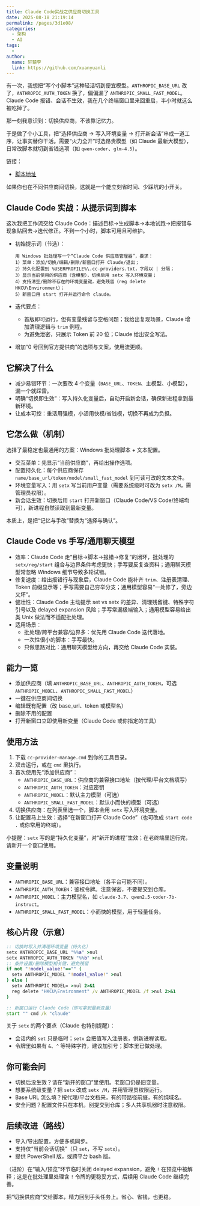 ```yaml
---
title: Claude Code实战之供应商切换工具
date: 2025-08-18 21:19:14
permalink: /pages/3d1e08/
categories:
  - 架构
  - AI
tags:
  - 
author: 
  name: 轩辕李
  link: https://github.com/xuanyuanli
---
```

有一次，我想把“写个小脚本”这种轻活切到便宜模型。`ANTHROPIC_BASE_URL` 改了，`ANTHROPIC_AUTH_TOKEN` 换了，偏偏漏了 `ANTHROPIC_SMALL_FAST_MODEL`。Claude Code 报错、会话不生效，我在几个终端窗口里来回重启，半小时就这么被吃掉了。

那一刻我意识到：切换供应商，不该靠记忆力。

于是做了个小工具，把“选择供应商 → 写入环境变量 → 打开新会话”串成一道工序，让事实替你干活。需要“火力全开”时选昂贵模型（如 Claude 最新大模型），日常改脚本就切到省钱选项（如 `qwen-coder`、`glm-4.5`）。

<!-- more -->

链接：
- [脚本地址](https://github.com/xuanyuanli/blog/blob/main/docs/.vuepress/public/scripts/cc-provider-manage.cmd)

如果你也在不同供应商间切换，这就是一个能立刻省时间、少踩坑的小开关。

## Claude Code 实战：从提示词到脚本

这次我把工作流交给 Claude Code：描述目标→生成脚本→本地试跑→把报错与现象贴回去→迭代修正。不到一个小时，脚本可用且可维护。

- 初始提示词（节选）：
  ```text
  用 Windows 批处理写一个“Claude Code 供应商管理器”，要求：
  1）菜单：添加/切换/编辑/删除/新窗口打开 Claude/退出；
  2）持久化配置到 %USERPROFILE%\.cc-providers.txt，字段以 | 分隔；
  3）显示当前使用的供应商（含模型），切换后用 setx 写入环境变量；
  4）支持清空/删除不存在的环境变量键，避免残留（reg delete HKCU\Environment）；
  5）新窗口用 start 打开并运行命令 claude。
  ```

- 迭代要点：
  - 首版即可运行，但有变量残留与空格问题；我给出复现场景，Claude 增加清理逻辑与 `trim` 例程。
  - 为避免泄密，只展示 Token 前 20 位；Claude 给出安全写法。
- 增加“0 号回到官方提供商”的选项与文案，使用流更顺。

## 它解决了什么

- 减少易错环节：一次要改 4 个变量（`BASE_URL`、`TOKEN`、主模型、小模型），漏一个就踩雷。
- 明确“切换即生效”：写入持久化变量后，自动开启新会话，确保新进程拿到最新环境。
- 让成本可控：重活用强模，小活用快模/省钱模，切换不再成为负担。

## 它怎么做（机制）

选择了最稳定也最通用的方案：Windows 批处理脚本 + 文本配置。

- 交互菜单：先显示“当前供应商”，再给出操作选项。
- 配置持久化：每个供应商保存 `name/base_url/token/model/small_fast_model` 到可读可改的文本文件。
- 环境变量写入：用 `setx` 写当前用户变量（需要系统级时可改为 `setx /M`，需管理员权限）。
- 新会话生效：切换后用 `start` 打开新窗口（Claude Code/VS Code/终端均可），新进程自然读取到最新变量。

本质上，是把“记忆与手改”替换为“选择与确认”。

## Claude Code vs 手写/通用聊天模型

- 效率：Claude Code 走“目标→脚本→报错→修复”的闭环，批处理的 `setx/reg/start` 组合与边界条件考虑更快；手写要反复查资料；通用聊天模型常忽略 Windows 细节导致多轮试错。
- 修复速度：给出报错行与现象后，Claude Code 能补齐 `trim`、注册表清理、Token 前缀显示等；手写需要自己穷举分支；通用模型容易“一处修了，旁边又坏”。
- 健壮性：Claude Code 主动提示 set vs setx 的差异、清理残留键、特殊字符引号以及 delayed expansion 风险；手写常漏极端输入；通用模型容易给出类 Unix 做法而不适配批处理。
- 适用场景：
  - 批处理/跨平台兼容/边界多：优先用 Claude Code 迭代落地。
  - 一次性很小的脚本：手写最快。
  - 只做思路对比：通用聊天模型给方向，再交给 Claude Code 实装。

## 能力一览

- 添加供应商（填 `ANTHROPIC_BASE_URL`、`ANTHROPIC_AUTH_TOKEN`，可选 `ANTHROPIC_MODEL`、`ANTHROPIC_SMALL_FAST_MODEL`）
- 一键在供应商间切换
- 编辑既有配置（改 base_url、token 或模型名）
- 删除不用的配置
- 打开新窗口立即使用新变量（Claude Code 或你指定的工具）

## 使用方法

1. 下载 `cc-provider-manage.cmd` 到你的工具目录。
2. 双击运行，或在 `cmd` 里执行。
3. 首次使用先“添加供应商”：
   - `ANTHROPIC_BASE_URL`：供应商的兼容接口地址（按代理/平台文档填写）
   - `ANTHROPIC_AUTH_TOKEN`：对应密钥
   - `ANTHROPIC_MODEL`：默认主力模型（可选）
   - `ANTHROPIC_SMALL_FAST_MODEL`：默认小而快的模型（可选）
4. 切换供应商：在列表里选一个，脚本会用 `setx` 写入环境变量。
5. 让配置马上生效：选择“在新窗口打开 Claude Code”（也可改成 `start code .` 或你常用的终端）。

小提醒：`setx` 写的是“持久化变量”，对“新开的进程”生效；在老终端里运行完，请新开一个窗口使用。

## 变量说明

- `ANTHROPIC_BASE_URL`：兼容接口地址（各平台可能不同）。
- `ANTHROPIC_AUTH_TOKEN`：鉴权令牌。注意保密，不要提交到仓库。
- `ANTHROPIC_MODEL`：主力模型名，如 `claude-3.7`、`qwen2.5-coder-7b-instruct`。
- `ANTHROPIC_SMALL_FAST_MODEL`：小而快的模型，用于轻量任务。

## 核心片段（示意）

```bat
:: 切换时写入并清理环境变量（持久化）
setx ANTHROPIC_BASE_URL "%%a" >nul
setx ANTHROPIC_AUTH_TOKEN "%%b" >nul
:: 条件设置/删除模型相关键，避免残留
if not "!model_value!"=="" (
  setx ANTHROPIC_MODEL "!model_value!" >nul
) else (
  setx ANTHROPIC_MODEL= >nul 2>&1
  reg delete "HKCU\Environment" /v ANTHROPIC_MODEL /f >nul 2>&1
)

:: 新窗口运行 Claude Code（即可拿到最新变量）
start "" cmd /k "claude"
```

关于 `setx` 的两个要点（Claude 也特别提醒）：
- 会话内的 `set` 只是临时；`setx` 会把值写入注册表，供新进程读取。
- 令牌里如果有 `&`、`^` 等特殊字符，建议加引号；脚本里已做处理。

## 你可能会问

- 切换后没生效？请在“新开的窗口”里使用。老窗口仍是旧变量。
- 想要系统级变量？把 `setx` 改成 `setx /M`，并用管理员权限运行。
- Base URL 怎么填？按代理/平台文档来，有的带路径前缀，有的纯域名。
- 安全问题？配置文件只在本机，别提交到仓库；多人共享机器时注意权限。

## 后续改进（路线）

- 导入/导出配置，方便多机同步。
- 支持仅“当前会话切换”（只 `set`，不写 `setx`）。
- 提供 PowerShell 版，或跨平台 bash 版。

（进阶）在“输入/预览”环节临时关闭 delayed expansion，避免 `!` 在预览中被解释；这是在批处理里处理含 `!` 令牌的更稳妥方式，后续用 Claude Code 继续完善。

把“切换供应商”交给脚本，精力回到手头任务上。省心、省钱，也更稳。

